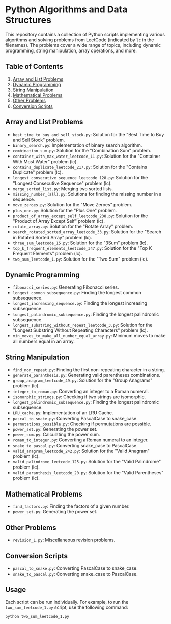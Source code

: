 # Python Algorithms and Data Structures

This repository contains a collection of Python scripts implementing various algorithms and solving problems from LeetCode (indicated by `lc` in the filenames). The problems cover a wide range of topics, including dynamic programming, string manipulation, array operations, and more.

## Table of Contents

1. [Array and List Problems](#array-and-list-problems)
2. [Dynamic Programming](#dynamic-programming)
3. [String Manipulation](#string-manipulation)
4. [Mathematical Problems](#mathematical-problems)
5. [Other Problems](#other-problems)
6. [Conversion Scripts](#conversion-scripts)

## Array and List Problems

- `best_time_to_buy_and_sell_stock.py`: Solution for the "Best Time to Buy and Sell Stock" problem.
- `binary_search.py`: Implementation of binary search algorithm.
- `combination_sum.py`: Solution for the "Combination Sum" problem.
- `container_with_max_water_leetcode_11.py`: Solution for the "Container With Most Water" problem (lc).
- `contains_duplicate_leetcode_217.py`: Solution for the "Contains Duplicate" problem (lc).
- `longest_consecutive_sequence_leetcode_128.py`: Solution for the "Longest Consecutive Sequence" problem (lc).
- `merge_sorted_list.py`: Merging two sorted lists.
- `missing_number_(all).py`: Solutions for finding the missing number in a sequence.
- `move_zeroes.py`: Solution for the "Move Zeroes" problem.
- `plus_one.py`: Solution for the "Plus One" problem.
- `product_of_array_except_self_leetcode_238.py`: Solution for the "Product of Array Except Self" problem (lc).
- `rotate_array.py`: Solution for the "Rotate Array" problem.
- `search_rotated_sorted_array_leetcode_33.py`: Solution for the "Search in Rotated Sorted Array" problem (lc).
- `three_sum_leetcode_15.py`: Solution for the "3Sum" problem (lc).
- `top_k_frequent_elements_leetcode_347.py`: Solution for the "Top K Frequent Elements" problem (lc).
- `two_sum_leetcode_1.py`: Solution for the "Two Sum" problem (lc).

## Dynamic Programming

- `fibonacci_series.py`: Generating Fibonacci series.
- `longest_common_subsequence.py`: Finding the longest common subsequence.
- `longest_increasing_sequence.py`: Finding the longest increasing subsequence.
- `longest_palindromic_subsequence.py`: Finding the longest palindromic subsequence.
- `longest_substring_without_repeat_leetcode_3.py`: Solution for the "Longest Substring Without Repeating Characters" problem (lc).
- `min_moves_to_make_all_number_equal_array.py`: Minimum moves to make all numbers equal in an array.

## String Manipulation

- `find_non_repeat.py`: Finding the first non-repeating character in a string.
- `generate_paranthesis.py`: Generating valid parentheses combinations.
- `group_anagram_leetcode_49.py`: Solution for the "Group Anagrams" problem (lc).
- `integer_to_roman.py`: Converting an integer to a Roman numeral.
- `isomorphic_strings.py`: Checking if two strings are isomorphic.
- `longest_palindromic_subsequence.py`: Finding the longest palindromic subsequence.
- `LRU_cache.py`: Implementation of an LRU Cache.
- `pascal_to_snake.py`: Converting PascalCase to snake_case.
- `permutations_possible.py`: Checking if permutations are possible.
- `power_set.py`: Generating the power set.
- `power_sum.py`: Calculating the power sum.
- `roman_to_integer.py`: Converting a Roman numeral to an integer.
- `snake_to_pascal.py`: Converting snake_case to PascalCase.
- `valid_anagram_leetcode_242.py`: Solution for the "Valid Anagram" problem (lc).
- `valid_palindrome_leetcode_125.py`: Solution for the "Valid Palindrome" problem (lc).
- `valid_paranthesis_leetcode_20.py`: Solution for the "Valid Parentheses" problem (lc).

## Mathematical Problems

- `find_factors.py`: Finding the factors of a given number.
- `power_set.py`: Generating the power set.

## Other Problems

- `revision_1.py`: Miscellaneous revision problems.

## Conversion Scripts

- `pascal_to_snake.py`: Converting PascalCase to snake_case.
- `snake_to_pascal.py`: Converting snake_case to PascalCase.

## Usage

Each script can be run individually. For example, to run the `two_sum_leetcode_1.py` script, use the following command:

```bash
python two_sum_leetcode_1.py
